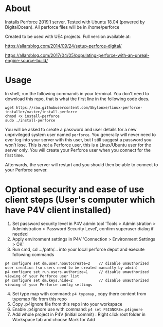 # About

Installs Perforce 2019.1 server. Tested with Ubuntu 18.04 (powered by DigitalOcean).
All perforce files will be in /home/perforce

Created to be used with UE4 projects.
Full version available at:

https://allarsblog.com/2014/09/24/setup-perforce-digital/

https://allarsblog.com/2017/04/05/populating-perforce-with-an-unreal-engine-source-build/

# Usage

In shell, run the following commands in your terminal. You don't need to download this repo, that is what the first line in the following code does.

```shell
wget https://raw.githubusercontent.com/Skylonxe/linux-perforce-installer/master/install-perforce
chmod +x install-perforce
sudo ./install-perforce
```

You will be asked to create a password and user details for a new unprivileged system user named `perforce`. You generally will never need to ever log into your server with this user, but I still suggest a password you won't lose. This is *not* a Perforce user, this is a Linux/Ubuntu user for the server only. You will create your Perforce user when you connect for the first time.

Afterwards, the server will restart and you should then be able to connect to your Perforce server.
        
# Optional security and ease of use client steps (User's computer which have P4V client installed)

1. Set password security level in P4V admin tool 'Tools > Administration > Administration > Password Security Level', confirm superuser dialog if needed
2. Apply environment settings in P4V 'Connection > Environment Settings > OK'
3. Run cmd, cd .../path/... into your local perforce depot and execute following commands
```
p4 configure set dm.user.noautocreate=2    // disable unauthorized user creation (so users need to be created manually by admin)
p4 configure set run.users.authorize=1     // disable unauthorized viewing of your Perforce user list
p4 configure set dm.keys.hide=2            // disable unauthorized viewing of your Perforce config settings
```
4. Set type map with command: 
```p4 typemap```
, copy there content from typemap file from this repo
5. Copy .p4ignore file from this repo into your workspace
6. Enable .p4ignore use with command: 
```p4 set P4IGNORE=.p4ignore```
7. Add whole project in P4V (initial commit) : Right click root folder in Workspace tab and choose Mark for Add



